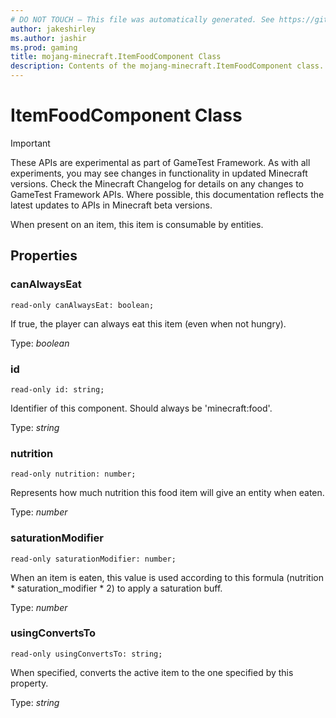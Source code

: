```yaml
---
# DO NOT TOUCH — This file was automatically generated. See https://github.com/Mojang/MinecraftScriptingApiDocsGenerator to modify descriptions, examples, etc.
author: jakeshirley
ms.author: jashir
ms.prod: gaming
title: mojang-minecraft.ItemFoodComponent Class
description: Contents of the mojang-minecraft.ItemFoodComponent class.
---
```

# ItemFoodComponent Class
>[!IMPORTANT]
>These APIs are experimental as part of GameTest Framework. As with all experiments, you may see changes in functionality in updated Minecraft versions. Check the Minecraft Changelog for details on any changes to GameTest Framework APIs. Where possible, this documentation reflects the latest updates to APIs in Minecraft beta versions.

When present on an item, this item is consumable by entities.

## Properties
### **canAlwaysEat**
`read-only canAlwaysEat: boolean;`

If true, the player can always eat this item (even when not hungry).

Type: *boolean*


### **id**
`read-only id: string;`

Identifier of this component. Should always be 'minecraft:food'.

Type: *string*


### **nutrition**
`read-only nutrition: number;`

Represents how much nutrition this food item will give an entity when eaten.

Type: *number*


### **saturationModifier**
`read-only saturationModifier: number;`

When an item is eaten, this value is used according to this formula (nutrition * saturation_modifier * 2) to apply a saturation buff.

Type: *number*


### **usingConvertsTo**
`read-only usingConvertsTo: string;`

When specified, converts the active item to the one specified by this property.

Type: *string*


